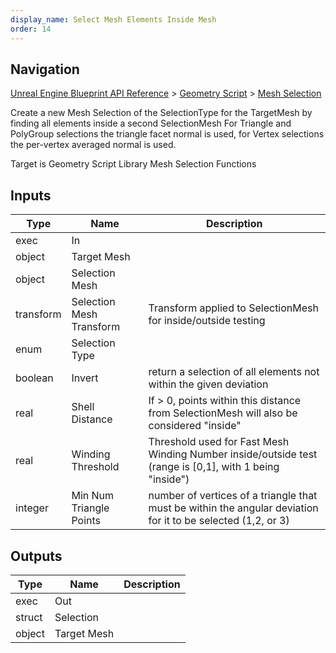 ```yaml
---
display_name: Select Mesh Elements Inside Mesh
order: 14
---
```

## Navigation

[Unreal Engine Blueprint API Reference](https://dev.epicgames.com/documentation/en-us/unreal-engine/BlueprintAPI) > [Geometry Script](https://dev.epicgames.com/documentation/en-us/unreal-engine/BlueprintAPI/GeometryScript) > [Mesh Selection](https://dev.epicgames.com/documentation/en-us/unreal-engine/BlueprintAPI/GeometryScript/MeshSelection)

Create a new Mesh Selection of the SelectionType for the TargetMesh by finding all elements inside a second SelectionMesh
For Triangle and PolyGroup selections the triangle facet normal is used, for Vertex selections the per-vertex averaged normal is used.

Target is Geometry Script Library Mesh Selection Functions

## Inputs

| Type | Name | Description |
| --- | --- | --- |
| exec | In |  |
| object | Target Mesh |  |
| object | Selection Mesh |  |
| transform | Selection Mesh Transform | Transform applied to SelectionMesh for inside/outside testing |
| enum | Selection Type |  |
| boolean | Invert | return a selection of all elements not within the given deviation |
| real | Shell Distance | If > 0, points within this distance from SelectionMesh will also be considered "inside" |
| real | Winding Threshold | Threshold used for Fast Mesh Winding Number inside/outside test (range is \[0,1\], with 1 being "inside") |
| integer | Min Num Triangle Points | number of vertices of a triangle that must be within the angular deviation for it to be selected (1,2, or 3) |

## Outputs

| Type | Name | Description |
| --- | --- | --- |
| exec | Out |  |
| struct | Selection |  |
| object | Target Mesh |  |
